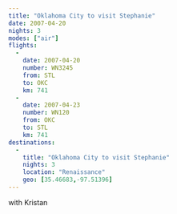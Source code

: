 ```yaml
---
title: "Oklahoma City to visit Stephanie"
date: 2007-04-20
nights: 3
modes: ["air"]
flights:
  -
    date: 2007-04-20
    number: WN3245
    from: STL
    to: OKC
    km: 741
  -
    date: 2007-04-23
    number: WN120
    from: OKC
    to: STL
    km: 741
destinations:
  -
    title: "Oklahoma City to visit Stephanie"
    nights: 3
    location: "Renaissance"
    geo: [35.46683,-97.51396]
---
```


with Kristan
